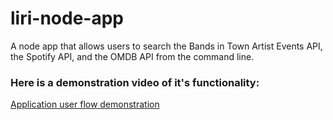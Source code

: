# liri-node-app
A node app that allows users to search the Bands in Town Artist Events API, the Spotify API, and the OMDB API from the command line.  

### Here is a demonstration video of it's functionality:
[Application user flow demonstration](https://drive.google.com/file/d/10IZzLqOpvs5cqqBOXxamJI5fUUAl8HdF/view)